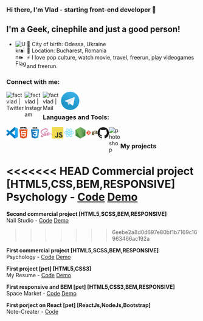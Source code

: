 ### Hi there, I'm Vlad - starting front-end developer 👋

## I'm a Geek, cinephile and just a good person!

- 📅 City of birth: Odessa, Ukraine <img align="left" alt="Ukraine Flag" width="30px" src="https://cdn.icon-icons.com/icons2/1694/PNG/512/uaukraineflag_111966.png" />
- 📍 Location: Bucharest, Romania 
- ⚡ I love pop culture, watch movie, travel, freerun, play videogames and freerun.
### Connect with me:

[<img align="left" alt="factvlad | Twitter" width="48px" src="https://img.icons8.com/fluent/48/000000/twitter.png" />][twitter]
[<img align="left" alt="factvlad | Instagram" width="48px" src="https://img.icons8.com/fluent/48/000000/instagram-new.png" />][instagram]
[<img align="left" alt="factvlad | Mail" width="48px" src="https://img.icons8.com/fluent/48/000000/important-mail.png" />][mail]
[<img align="left" alt="factvlad | Telegram" width="48px" src="https://raw.githubusercontent.com/github/explore/80688e429a7d4ef2fca1e82350fe8e3517d3494d/topics/telegram/telegram.png" />][telegram]

<br />
<br />

<!-- ## My stack

<img src="https://img.shields.io/badge/JavaScript-323330?style=for-the-badge&logo=javascript&logoColor=F7DF1E">   <img src="https://img.shields.io/badge/HTML5-E34F26?style=for-the-badge&logo=html5&logoColor=white"> <img src="https://img.shields.io/badge/CSS3-1572B6?style=for-the-badge&logo=css3&logoColor=white"> <img src="https://img.shields.io/badge/Sass-CC6699?style=for-the-badge&logo=sass&logoColor=white"> <img src="https://img.shields.io/badge/React-20232A?style=for-the-badge&logo=react&logoColor=61DAFB">  <img src="https://img.shields.io/badge/Bootstrap-563D7C?style=for-the-badge&logo=bootstrap&logoColor=white">   <img src="https://img.shields.io/badge/Git-F05032?style=for-the-badge&logo=git&logoColor=white">
</br> -->

### Languages and Tools:

<img align="left" alt="Visual Studio Code" width="30px" src="https://raw.githubusercontent.com/github/explore/80688e429a7d4ef2fca1e82350fe8e3517d3494d/topics/visual-studio-code/visual-studio-code.png" />
<img align="left" alt="HTML5" width="30px" src="https://raw.githubusercontent.com/github/explore/80688e429a7d4ef2fca1e82350fe8e3517d3494d/topics/html/html.png" />
<img align="left" alt="CSS3" width="30px" src="https://raw.githubusercontent.com/github/explore/80688e429a7d4ef2fca1e82350fe8e3517d3494d/topics/css/css.png" />
<img align="left" alt="Sass" width="30px" src="https://raw.githubusercontent.com/github/explore/80688e429a7d4ef2fca1e82350fe8e3517d3494d/topics/sass/sass.png" />
<img align="left" alt="JavaScript" width="30px" src="https://raw.githubusercontent.com/github/explore/80688e429a7d4ef2fca1e82350fe8e3517d3494d/topics/javascript/javascript.png" />
<img align="left" alt="React" width="30px" src="https://raw.githubusercontent.com/github/explore/80688e429a7d4ef2fca1e82350fe8e3517d3494d/topics/react/react.png" />
<img align="left" alt="Node.js" width="30px" src="https://raw.githubusercontent.com/github/explore/80688e429a7d4ef2fca1e82350fe8e3517d3494d/topics/nodejs/nodejs.png" />
<img align="left" alt="Git" width="30px" src="https://raw.githubusercontent.com/github/explore/80688e429a7d4ef2fca1e82350fe8e3517d3494d/topics/git/git.png" />
<img align="left" alt="GitHub" width="30px" src="https://raw.githubusercontent.com/github/explore/78df643247d429f6cc873026c0622819ad797942/topics/github/github.png" />
<img align="left" alt="photoshop" width="30px" src="https://img.icons8.com/color/48/000000/adobe-photoshop.png" />

<br>

### My projects

<<<<<<< HEAD
**Commercial project [HTML5,CSS,BEM,RESPONSIVE]**<br />
Psychology - [Code](https://github.com/factvlad/Bulgarka)
[Demo](https://bulgarkaguesthouse.site/)<br />
=======
**Second commercial project [HTML5,SCSS,BEM,RESPONSIVE]**<br />
Nail Studio - [Code](https://github.com/factvlad/Nail-studio)
[Demo](https://factvlad.github.io/Nail-studio/app/)<br />
>>>>>>> 6eebe2a8d0d697e80bf1b7169c16963466ac192a

**First commercial project [HTML5,SCSS,BEM,RESPONSIVE]**<br />
Psychology - [Code](https://github.com/factvlad/Psychology)
[Demo](http://krizhanovska.pp.ua/)<br />

**First project [pet] [HTML5,CSS3]**<br />
My Resume - [Code](https://github.com/factvlad/Summary)
[Demo](https://verb.pp.ua/)<br />

**First responsive and BEM  [pet] [HTML5,CSS3,BEM,RESPONSIVE]**<br />
Space Market - [Code](https://github.com/factvlad/Space)
[Demo](https://factvlad.github.io/Space/)<br />

**First porject on React [pet] [ReactJs,NodeJs,Bootstrap]**<br />
Note-Creater - [Code](https://github.com/factvlad/note-creater)<br />

<!-- ## My Telegram

<a href="https://t.me/Vladi_Verb" rel="nofollow">
<img src="https://camo.githubusercontent.com/dff510e1fc950068c2459737c7373ebe8c3c95e8d80a477c2268ec589ffd41f1/68747470733a2f2f696d672e736869656c64732e696f2f62616467652f54656c656772616d2d7265643f7374796c653d736f6369616c266c6f676f3d74656c656772616d" alt="Telegram" data-canonical-src="https://img.shields.io/badge/Telegram-red?style=social&amp;logo=telegram" style="max-width:100%;">
</a> -->

[mail]: mailto:vladiverbitsky@gmail.com
[twitter]: https://twitter.com/vladverbitsky/
[instagram]: https://www.instagram.com/vladi_verb/
[telegram]: https://t.me/vlad_verb
[github repository]: https://github.com/factvlad/
